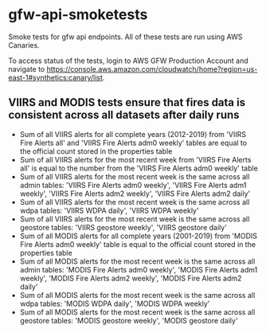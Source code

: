 # gfw-api-smoketests
Smoke tests for gfw api endpoints.
All of these tests are run using AWS Canaries.

To access status of the tests, login to AWS GFW Production Account and navigate to <https://console.aws.amazon.com/cloudwatch/home?region=us-east-1#synthetics:canary/list>.

## VIIRS and MODIS tests ensure that fires data is consistent across all datasets after daily runs 

- Sum of all VIIRS alerts for all complete years (2012-2019) from 'VIIRS Fire Alerts all' and 'VIIRS Fire Alerts adm0 weekly' tables are equal to the official count stored in the properties table
- Sum of all VIIRS alerts for the most recent week from 'VIIRS Fire Alerts all' is equal to the number from the 'VIIRS Fire Alerts adm0 weekly' table 
- Sum of all VIIRS alerts for the most recent week is the same across all admin tables: 'VIIRS Fire Alerts adm0 weekly', 'VIIRS Fire Alerts adm1 weekly', 'VIIRS Fire Alerts adm2 weekly', 'VIIRS Fire Alerts adm2 daily'
- Sum of all VIIRS alerts for the most recent week is the same across all wdpa tables: 'VIIRS WDPA daily', 'VIIRS WDPA weekly'
- Sum of all VIIRS alerts for the most recent week is the same across all geostore tables: 'VIIRS geostore weekly', 'VIIRS geostore daily'
- Sum of all MODIS alerts for all complete years (2001-2019) from 'MODIS Fire Alerts adm0 weekly' table is equal to the official count stored in the properties table
- Sum of all MODIS alerts for the most recent week is the same across all admin tables: 'MODIS Fire Alerts adm0 weekly', 'MODIS Fire Alerts adm1 weekly', 'MODIS Fire Alerts adm2 weekly', 'MODIS Fire Alerts adm2 daily'
- Sum of all MODIS alerts for the most recent week is the same across all wdpa tables: 'MODIS WDPA daily', 'MODIS WDPA weekly'
- Sum of all MODIS alerts for the most recent week is the same across all geostore tables: 'MODIS geostore weekly', 'MODIS geostore daily'



